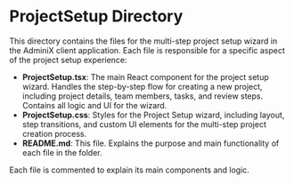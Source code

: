 # ProjectSetup Directory

This directory contains the files for the multi-step project setup wizard in the AdminiX client application. Each file is responsible for a specific aspect of the project setup experience:

- **ProjectSetup.tsx**: The main React component for the project setup wizard. Handles the step-by-step flow for creating a new project, including project details, team members, tasks, and review steps. Contains all logic and UI for the wizard.
- **ProjectSetup.css**: Styles for the Project Setup wizard, including layout, step transitions, and custom UI elements for the multi-step project creation process.
- **README.md**: This file. Explains the purpose and main functionality of each file in the folder.

Each file is commented to explain its main components and logic.
